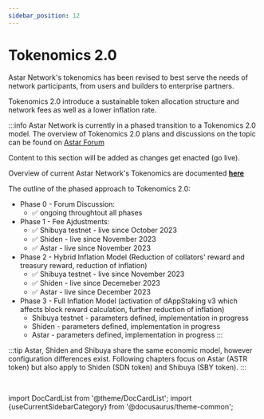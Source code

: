 ```yaml
---
sidebar_position: 12
---
```

# Tokenomics 2.0

Astar Network's tokenomics has been revised to best serve the needs of network participants, from users and builders to enterprise partners.

Tokenomics 2.0 introduce a sustainable token allocation structure and network fees as well as a lower inflation rate.

:::info
Astar Network is currently in a phased transition to a Tokenomics 2.0 model. The overview of Tokenomics 2.0 plans and discussions on the topic can be found on [Astar Forum](https://forum.astar.network/t/astar-tokenomics-2-0-a-dynamically-adjusted-inflation/4924)

Content to this section will be added as changes get enacted (go live).

Overview of current Astar Network's Tokenomics are documented **[here](../tokenomics)**

The outline of the phased approach to Tokenomics 2.0:
- Phase 0 - Forum Discussion: 
    - ✅ ongoing throughtout all phases
- Phase 1 - Fee Ajdustments:
    - ✅ Shibuya testnet - live since October 2023
    - ✅ Shiden - live since November 2023
    - ✅ Astar - live since November 2023
- Phase 2 - Hybrid Inflation Model (Reduction of collators' reward and treasury reward, reduction of inflation)
    - ✅ Shibuya testnet - live since November 2023
    - ✅ Shiden - live since Decemeber 2023
    - ✅ Astar - live since December 2023
- Phase 3 - Full Inflation Model (activation of dAppStaking v3 which affects block reward calculation, further reduction of inflation)
    - Shibuya testnet - parameters defined, implementation in progress
    - Shiden - parameters defined, implementation in progress
    - Astar - parameters defined, implementation in progress
:::

:::tip
Astar, Shiden and Shibuya share the same economic model, however configuration differences exist. Following chapters focus on Astar (ASTR token) but also apply to Shiden (SDN token) and Shibuya (SBY token).
:::


<br/>

import DocCardList from '@theme/DocCardList';
import {useCurrentSidebarCategory} from '@docusaurus/theme-common';

<DocCardList items={useCurrentSidebarCategory().items}/>

